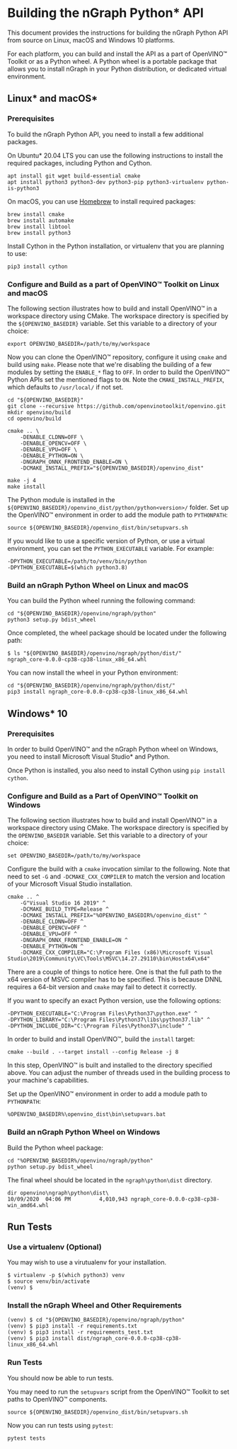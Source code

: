 # Building the nGraph Python* API

This document provides the instructions for building the nGraph Python API from source on Linux, macOS and Windows 10 platforms.

For each platform, you can build and install the API as a part of OpenVINO™ Toolkit or as a Python wheel.
A Python wheel is a portable package that allows you to install nGraph in your Python distribution, or dedicated virtual environment.

## Linux* and macOS*

### Prerequisites

To build the nGraph Python API, you need to install a few additional packages.

On Ubuntu* 20.04 LTS you can use the following instructions to install the required packages, including Python and Cython.

    apt install git wget build-essential cmake
    apt install python3 python3-dev python3-pip python3-virtualenv python-is-python3

On macOS, you can use [Homebrew](https://brew.sh) to install required packages:

    brew install cmake
    brew install automake
    brew install libtool
    brew install python3

Install Cython in the Python installation, or virtualenv that you are planning to use:

    pip3 install cython

 ### Configure and Build as a part of OpenVINO™ Toolkit on Linux and macOS

The following section illustrates how to build and install OpenVINO™ in a workspace directory using CMake.
The workspace directory is specified by the `${OPENVINO_BASEDIR}` variable. Set this variable to a directory of your choice: 

    export OPENVINO_BASEDIR=/path/to/my/workspace

Now you can clone the OpenVINO™ repository, configure it using `cmake` and build using `make`. Please note that we're disabling
the building of a few modules by setting the `ENABLE_*` flag to `OFF`. In order to build the OpenVINO™ Python APIs
set the mentioned flags to `ON`. Note the `CMAKE_INSTALL_PREFIX`, which defaults to `/usr/local/` if not set.

    cd "${OPENVINO_BASEDIR}"
    git clone --recursive https://github.com/openvinotoolkit/openvino.git
    mkdir openvino/build
    cd openvino/build
    
    cmake .. \
        -DENABLE_CLDNN=OFF \
        -DENABLE_OPENCV=OFF \
        -DENABLE_VPU=OFF \
        -DENABLE_PYTHON=ON \
        -DNGRAPH_ONNX_FRONTEND_ENABLE=ON \
        -DCMAKE_INSTALL_PREFIX="${OPENVINO_BASEDIR}/openvino_dist"
    
    make -j 4
    make install

The Python module is installed in the `${OPENVINO_BASEDIR}/openvino_dist/python/python<version>/` folder. 
Set up the OpenVINO™ environment in order to add the module path to `PYTHONPATH`:

    source ${OPENVINO_BASEDIR}/openvino_dist/bin/setupvars.sh

If you would like to use a specific version of Python, or use a virtual environment, you can set the `PYTHON_EXECUTABLE` 
variable. For example: 

```
-DPYTHON_EXECUTABLE=/path/to/venv/bin/python
-DPYTHON_EXECUTABLE=$(which python3.8)
```   

### Build an nGraph Python Wheel on Linux and macOS

You can build the Python wheel running the following command:

    cd "${OPENVINO_BASEDIR}/openvino/ngraph/python"
    python3 setup.py bdist_wheel

Once completed, the wheel package should be located under the following path:

    $ ls "${OPENVINO_BASEDIR}/openvino/ngraph/python/dist/"
    ngraph_core-0.0.0-cp38-cp38-linux_x86_64.whl

You can now install the wheel in your Python environment:

    cd "${OPENVINO_BASEDIR}/openvino/ngraph/python/dist/"
    pip3 install ngraph_core-0.0.0-cp38-cp38-linux_x86_64.whl

## Windows* 10

### Prerequisites

In order to build OpenVINO™ and the nGraph Python wheel on Windows, you need to install Microsoft Visual Studio* and Python. 

Once Python is installed, you also need to install Cython using `pip install cython`.

### Configure and Build as a Part of OpenVINO™ Toolkit on Windows

The following section illustrates how to build and install OpenVINO™ in a workspace directory using CMake.
The workspace directory is specified by the `OPENVINO_BASEDIR` variable. Set this variable to a directory of your choice:
    
    set OPENVINO_BASEDIR=/path/to/my/workspace

Configure the build with a `cmake` invocation similar to the following. Note that need to set `-G` and 
`-DCMAKE_CXX_COMPILER` to match the version and location of your Microsoft Visual Studio installation.

```
cmake .. ^
    -G"Visual Studio 16 2019" ^
    -DCMAKE_BUILD_TYPE=Release ^
    -DCMAKE_INSTALL_PREFIX="%OPENVINO_BASEDIR%/openvino_dist" ^
    -DENABLE_CLDNN=OFF ^
    -DENABLE_OPENCV=OFF ^
    -DENABLE_VPU=OFF ^
    -DNGRAPH_ONNX_FRONTEND_ENABLE=ON ^
    -DENABLE_PYTHON=ON ^
    -DCMAKE_CXX_COMPILER="C:\Program Files (x86)\Microsoft Visual Studio\2019\Community\VC\Tools\MSVC\14.27.29110\bin\Hostx64\x64"

```

There are a couple of things to notice here. One is that the full path to the x64 version of
MSVC compiler has to be specified. This is because DNNL requires a 64-bit version and `cmake` may
fail to detect it correctly.

If you want to specify an exact Python version, use the following options:
```
-DPYTHON_EXECUTABLE="C:\Program Files\Python37\python.exe" ^
-DPYTHON_LIBRARY="C:\Program Files\Python37\libs\python37.lib" ^
-DPYTHON_INCLUDE_DIR="C:\Program Files\Python37\include" ^
```

In order to build and install OpenVINO™, build the `install` target:

    cmake --build . --target install --config Release -j 8

In this step, OpenVINO™ is built and installed to the directory specified above. You can
adjust the number of threads used in the building process to your machine's capabilities.

Set up the OpenVINO™ environment in order to add a module path to `PYTHONPATH`:

    %OPENVINO_BASEDIR%\openvino_dist\bin\setupvars.bat

### Build an nGraph Python Wheel on Windows

Build the Python wheel package:

    cd "%OPENVINO_BASEDIR%/openvino/ngraph/python"
    python setup.py bdist_wheel

The final wheel should be located in the `ngraph\python\dist` directory.

    dir openvino\ngraph\python\dist\
    10/09/2020  04:06 PM         4,010,943 ngraph_core-0.0.0-cp38-cp38-win_amd64.whl

## Run Tests

### Use a virtualenv (Optional)

You may wish to use a virutualenv for your installation.

    $ virtualenv -p $(which python3) venv
    $ source venv/bin/activate
    (venv) $

### Install the nGraph Wheel and Other Requirements

    (venv) $ cd "${OPENVINO_BASEDIR}/openvino/ngraph/python"
    (venv) $ pip3 install -r requirements.txt
    (venv) $ pip3 install -r requirements_test.txt
    (venv) $ pip3 install dist/ngraph_core-0.0.0-cp38-cp38-linux_x86_64.whl

### Run Tests

You should now be able to run tests. 

You may need to run the `setupvars` script from the OpenVINO™ Toolkit to set paths to OpenVINO™ components.

    source ${OPENVINO_BASEDIR}/openvino_dist/bin/setupvars.sh

Now you can run tests using `pytest`:

    pytest tests
